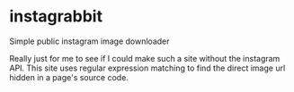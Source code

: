 # instagrabbit
Simple public instagram image downloader

Really just for me to see if I could make such a site without the instagram API.
This site uses regular expression matching to find the direct image url hidden in a page's source code.
